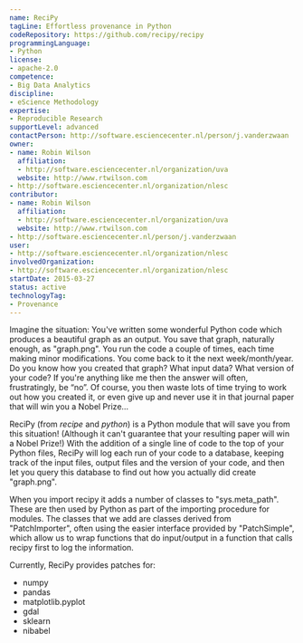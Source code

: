 ```yaml
---
name: ReciPy
tagLine: Effortless provenance in Python
codeRepository: https://github.com/recipy/recipy
programmingLanguage:
- Python
license:
- apache-2.0
competence:
- Big Data Analytics
discipline:
- eScience Methodology
expertise: 
- Reproducible Research
supportLevel: advanced
contactPerson: http://software.esciencecenter.nl/person/j.vanderzwaan
owner:
- name: Robin Wilson
  affiliation:
  - http://software.esciencecenter.nl/organization/uva
  website: http://www.rtwilson.com
- http://software.esciencecenter.nl/organization/nlesc
contributor:
- name: Robin Wilson
  affiliation:
  - http://software.esciencecenter.nl/organization/uva
  website: http://www.rtwilson.com
- http://software.esciencecenter.nl/person/j.vanderzwaan
user:
- http://software.esciencecenter.nl/organization/nlesc
involvedOrganization:
- http://software.esciencecenter.nl/organization/nlesc
startDate: 2015-03-27
status: active
technologyTag:
- Provenance
---
```

Imagine the situation: You've written some wonderful Python code which produces a beautiful graph as an output. You save that graph, naturally enough, as "graph.png". You run the code a couple of times, each time making minor modifications. You come back to it the next week/month/year. Do you know how you created that graph? What input data? What version of your code? If you're anything like me then the answer will often, frustratingly, be “no”. Of course, you then waste lots of time trying to work out how you created it, or even give up and never use it in that journal paper that will win you a Nobel Prize…

ReciPy (from *recipe* and *python*) is a Python module that will save you from this situation! (Although it can't guarantee that your resulting paper will win a Nobel Prize!) With the addition of a single line of code to the top of your Python files, ReciPy will log each run of your code to a database, keeping track of the input files, output files and the version of your code, and then let you query this database to find out how you actually did create "graph.png".

When you import recipy it adds a number of classes to "sys.meta_path". These are then used by Python as part of the importing procedure for modules. The classes that we add are classes derived from "PatchImporter", often using the easier interface provided by "PatchSimple", which allow us to wrap functions that do input/output in a function that calls recipy first to log the information.

Currently, ReciPy provides patches for:

* numpy
* pandas
* matplotlib.pyplot
* gdal
* sklearn
* nibabel
